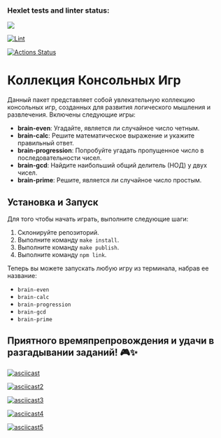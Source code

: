 ### Hexlet tests and linter status:
<a href="https://codeclimate.com/github/nazarisabbot/backend-project-44/maintainability"><img src="https://api.codeclimate.com/v1/badges/6ed0fd9d1c21ece9fd69/maintainability" /></a>

[![Lint](https://github.com/nazarisabbot/backend-project-44/actions/workflows/hexlet-check.yml/badge.svg)](https://github.com/nazarisabbot/backend-project-44/actions/workflows/hexlet-check.yml)

[![Actions Status](https://github.com/nazarisabbot/backend-project-44/actions/workflows/hexlet-check.yml/badge.svg)](https://github.com/nazarisabbot/backend-project-44/actions)

# Коллекция Консольных Игр

Данный пакет представляет собой увлекательную коллекцию консольных игр, созданных для развития логического мышления и развлечения. Включены следующие игры:

- **brain-even**: Угадайте, является ли случайное число четным.
- **brain-calc**: Решите математическое выражение и укажите правильный ответ.
- **brain-progression**: Попробуйте угадать пропущенное число в последовательности чисел.
- **brain-gcd**: Найдите наибольший общий делитель (НОД) у двух чисел.
- **brain-prime**: Решите, является ли случайное число простым.

## Установка и Запуск

Для того чтобы начать играть, выполните следующие шаги:

1. Склонируйте репозиторий.
2. Выполните команду `make install`.
3. Выполните команду `make publish`.
4. Выполните команду `npm link`.

Теперь вы можете запускать любую игру из терминала, набрав ее название:

- `brain-even`
- `brain-calc`
- `brain-progression`
- `brain-gcd`
- `brain-prime`

## Приятного времяпрепровождения и удачи в разгадывании заданий! 🎮✨

[![asciicast](https://asciinema.org/a/j2tMNvl9cK2Cwp0naSBS3z4wY.png)](https://asciinema.org/a/j2tMNvl9cK2Cwp0naSBS3z4wY)

[![asciicast2](https://asciinema.org/a/69cCdte7O7M6Y5XmbaoGpaoan.png)](https://asciinema.org/a/69cCdte7O7M6Y5XmbaoGpaoan)

[![asciicast3](https://asciinema.org/a/atoCFjcqiyfZXZFe7Ziv5EZsZ.png)](https://asciinema.org/a/atoCFjcqiyfZXZFe7Ziv5EZsZ)

[![asciicast4](https://asciinema.org/a/b0NBAE7oT1LYntL8AiM755oRR.png)](https://asciinema.org/a/b0NBAE7oT1LYntL8AiM755oRR)

[![asciicast5](https://asciinema.org/a/WCDC8K0aGy7qis4Hq337cGSaZ.png)](https://asciinema.org/a/WCDC8K0aGy7qis4Hq337cGSaZ)
